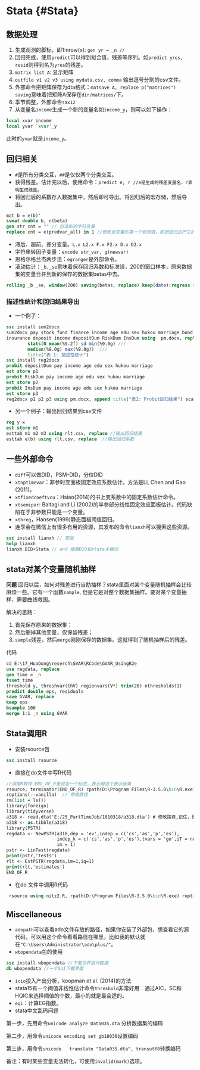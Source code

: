 
# Stata {#Stata}
## 数据处理
1. 生成观测的脚标，即1:nrow(x): `gen yr = _n // ` 
2. 回归完成，使用`predict`可以得到拟合值，残差等序列。如`predict yres, resid`则得到名为`yres`的残差。
3. `matrix list A`: 显示矩阵
4. `outfile v1 v2 v3 using mydata.csv, comma` 输出逗号分割的csv文件。
5. 外部命令把矩阵保存为dta格式：`matsave A, replace p("matrices") saving`意味着把矩阵A保存在`dir/matrices/`下。
6. 季节调整，外部命令`sax12`
7. 从变量名`income`生成一个新的变量名如`income_y`，则可以如下操作：
```stata
local xvar income
local yvar `xvar'_y
```
此时的`yvar`就是`income_y`。

## 回归相关

- `#`是所有分类交互，`##`是仅仅两个分类交互。
- 获得残差。估计完以后，使用命令：`predict e, r //e是生成的残差变量名，r表明生成残差`。
- 将回归后的系数存入数据集中，然后即可导出。将回归后的宏存储，然后导出。
```stata
mat b = e(b)'
svmat double b, n(beta)
gen str cnt = "" // 创造新的字符变量
replace cnt = e(predvar_all) in 1 //修改该变量的第一个观测值，即把回归后产生的宏存入第一个观测值
```

- 滞后、超前、差分变量。`L.x L2.x F.x F2.x D.x D2.x`
- 字符串转因子变量：`encode str_var, g(newvar)`
- 恩格尔格兰杰两步法：`egranger`是外部命令。
- 滚动估计：`_b,_se`意味着保存回归系数和标准误，200的窗口样本，原来数据集的变量合并到新的保存的数据集betas中去。
```stata
rolling _b _se, window(200) saving(betas, replace) keep(date):regress ibmadj spxadj
```
### 描述性统计和回归结果导出

- 一个例子：
```stata
ssc install sum2docx
sum2docx pay stock fund finance income age edu sex hukou marriage bond ///
insurance deposit income depositDum RiskDum InsDum using  pm.docx, replace ///
        stats(N mean(%9.2f) sd min(%9.0g) ///
        median(%9.0g) max(%9.0g))  ///
        title("表 1: 描述性统计")
ssc install reg2docx
probit depositDum pay income age edu sex hukou marriage
est store p1
probit RiskDum pay income age edu sex hukou marriage
est store p2
probit InsDum pay income age edu sex hukou marriage
est store p3
reg2docx p1 p2 p3 using pm.docx, append title("表2: Probit回归结果") scalars(r2_p N)
```
- 另一个例子：输出回归结果到csv文件
```stata
reg y x
est store m1
esttab m1 m2 m3 using rlt.csv, replace //输出回归结果
esttab e(b) using rlt.csv, replace  //输出回归系数
```

## 一些外部命令

- `diff`可以做DID，PSM-DID，分位DID
- `xtnptimevar`：非参时变面板固定效应系数估计。方法是Li, Chen and Gao (2011)。
- `xtfixedcoeftvcu`：Hsiao(2014)的书上变系数中的固定系数估计命令。
- `xtsemipar`: Baltagi and Li (2002)的半参部分线性固定效应面板估计。代码缺陷在于非参数只能是一个变量。
- `xthreg`，Hansen(1999)静态面板阈值回归。
- 连享会在微信上有很多有用的资源，其发布的命令`lianxh`可以搜索这些资源。
```stata
ssc install lianxh // 安装
help lianxh
lianxh DID+Stata // and 搜索DID和stata关键词
```

## stata对某个变量随机抽样

**问题** 回归以后，如何对残差进行自助抽样？stata里面对某个变量随机抽样会比较麻烦一些。它有一个函数`sample`, 但是它是对整个数据集抽样。要对某个变量抽样，需要曲线救国。

解决的思路：

1. 首先保存原来的数据集；
2. 然后删掉其他变量，仅保留残差；
3. `sample`残差，然后`merge`刚刚保存的数据集。这就得到了随机抽样后的残差。

代码
```stata
cd E:\17_HuaDong\reserch\GVAR\RCode\GVAR_UsingR2e
use regdata, replace
gen time = _n
tsset time
threshold y, threshvar(thV) regionvars(V*) trim(20) nthresholds(1)
predict double eps, residuals
save GVAR, replace
keep eps
bsample 100
merge 1:1 _n using GVAR
```

## Stata调用R

- 安装rsource包
```stata
ssc install rsource
```
- 直接在do文件中写R代码
```stata
//调用R软件 END_OF_R是设定一个标志，表示用这个表示结束
rsource, terminator(END_OF_R) rpath(D:\Program Files\R-3.5.0\bin\R.exe) ///
roptions(--vanilla)  // 修改路径
rm(list = ls())
library(foreign)
library(tidyverse)
a318 <- read.dta('E:/25_PartTimeJob/1810318/a318.dta') # 修改路径,记住，是反斜杠
a318 <- as.tibble(a318)
library(PSTR)
regdata <- NewPSTR(a318,dep = 'ev',indep = c('cs','as','p','es'),
                   indep_k = c('cs','as','p','es'),tvars = 'go',iT = nrow(a318),
				   im = 1)
pstr <- LinTest(regdata)
print(pstr,'tests')
rlt <- EstPSTR(regdata,im=1,iq=1)
print(rlt,'estimates')
END_OF_R
```
- 在do 文件中调用R代码
```stata
 rsource using nitz2.R, rpath(D:\Program Files\R-3.5.0\bin\R.exe) roptions(--vanilla)
 ```
## Miscellaneous

- `adopath`可以查看ado文件存放的路径，如果你安装了外部包，想查看它的源代码，可以用这个命令看看路径在哪里。比如我的默认就在`"C:\Users\Administrator\ado\plus/"`。
- `wbopendata`包的使用
```stata
ssc install wbopendata //下载世界银行数据
db wbopendata //一个GUI下载界面
```
- `icio`投入产出分析，koopman et al. (2014)的方法
- stata15有一个阈值非线性估计命令`threshold`非常好用：通过AIC，SC和HQIC来选择阈值的个数，最小的就是最合适的。
- `egi`：计算EG指数。
- stata中文乱码问题

第一步，先用命令`unicode analyze Data035.dta` 分析数据集的编码

第二步，用命令`unicode encoding set gb18030`设置编码

第三步，用命令`unicode   translate "Data035.dta", transutf8`转换编码

备注：有时某些变量无法转化，可使用`invalid(mark)`选项。
